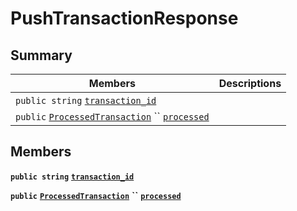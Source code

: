 # PushTransactionResponse

## Summary

| Members                                                                                                                                                                                                                                                                           | Descriptions |
| --------------------------------------------------------------------------------------------------------------------------------------------------------------------------------------------------------------------------------------------------------------------------------- | ------------ |
| `public string` [`transaction_id`](EosSharp--Core--Api--v1--PushTransactionResponse.md#class\_eos\_sharp\_1\_1\_core\_1\_1\_api\_1\_1v1\_1\_1\_push\_transaction\_response\_1a50389c176a22f9d00b12ada213806280)                                                                   |              |
| `public` [`ProcessedTransaction`](EosSharp--Core--Api--v1--ProcessedTransaction.md) `` [`processed`](EosSharp--Core--Api--v1--PushTransactionResponse.md#class\_eos\_sharp\_1\_1\_core\_1\_1\_api\_1\_1v1\_1\_1\_push\_transaction\_response\_1aa47f1c915626f3db5b69dbb4b8427fe7) |              |

## Members

**`public string`** [**`transaction_id`**](EosSharp--Core--Api--v1--PushTransactionResponse.md#class\_eos\_sharp\_1\_1\_core\_1\_1\_api\_1\_1v1\_1\_1\_push\_transaction\_response\_1a50389c176a22f9d00b12ada213806280)

**`public`** [**`ProcessedTransaction`**](EosSharp--Core--Api--v1--ProcessedTransaction.md) **``** [**`processed`**](EosSharp--Core--Api--v1--PushTransactionResponse.md#class\_eos\_sharp\_1\_1\_core\_1\_1\_api\_1\_1v1\_1\_1\_push\_transaction\_response\_1aa47f1c915626f3db5b69dbb4b8427fe7)
